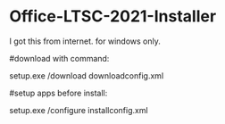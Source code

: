 # Office-LTSC-2021-Installer

I got this from internet. for windows only.

#download with command:

setup.exe /download downloadconfig.xml

#setup apps before install:

setup.exe /configure installconfig.xml


